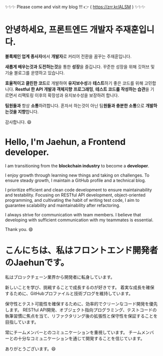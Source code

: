 
✨✨✨ Please come and visit my blog !!! 👉 (  https://zrr.kr/ALSM  ) ✨✨✨ 

# 안녕하세요, 프론트엔드 개발자 주재훈입니다.

**블록체인 업계 종사자**에서 **개발자**로 커리어 전환을 꿈꾸는 주재훈입니다.

**새롭게 배우는것과 도전하는것**을 통한 **성장**을 즐깁니다.
꾸준한 성장을 위해  깃허브 및 기술 블로그를 운영하고 있습니다.

**효율적이고 클린한 코드**로 개발하여 **유지보수성**과 **테스트**하기 좋은 코드를 위해 고민합니다.
**Restful 한 API 개발과 객체지향** **프로그래밍**, **테스트 코드를 작성하는 습관**을 기르면서 리팩토링 이후의 확장성과 유지보수성을 보장하려 합니다.

**팀원들과** 항상 **소통**하려합니다.
혼자서 하는것이 아닌 팀**원들과 충분한 소통**으로 **개발하는것을 지향**합니다.

감사합니다. 😄

# Hello, I'm Jaehun, a Frontend developer.
I am transitioning from the **blockchain industry** to become a **developer**.

I enjoy growth through learning new things and taking on challenges. To ensure steady growth, I maintain a GitHub profile and a technical blog.

I prioritize efficient and clean code development to ensure maintainability and testability. Focusing on RESTful API development, object-oriented programming, and cultivating the habit of writing test code, I aim to guarantee scalability and maintainability after refactoring.

I always strive for communication with team members. I believe that developing with sufficient communication with my teammates is essential.

Thank you. 😄

# こんにちは、私はフロントエンド開発者のJaehunです。

私はブロックチェーン業界から開発者に転身しています。

新しいことを学び、挑戦することで成長するのが好きです。 着実な成長を確保するために、GitHubプロファイルと技術ブログを維持しています。

保守性とテスト可能性を確保するために、効率的でクリーンなコード開発を優先します。 RESTful API開発、オブジェクト指向プログラミング、テストコードの執筆習慣に焦点を当て、リファクタリング後の拡張性と保守性を保証することを目指しています。

常にチームメンバーとのコミュニケーションを重視しています。 チームメンバーとの十分なコミュニケーションを通じて開発することを信じています。

ありがとうございます。😄




<!--
**jaehunju1996/jaehunju1996** is a ✨ _special_ ✨ repository because its `README.md` (this file) appears on your GitHub profile.

Here are some ideas to get you started:

- 🔭 I’m currently working on ...
- 🌱 I’m currently learning ...
- 👯 I’m looking to collaborate on ...
- 🤔 I’m looking for help with ...
- 💬 Ask me about ...
- 📫 How to reach me: ...
- 😄 Pronouns: ...
- ⚡ Fun fact: ...
-->
